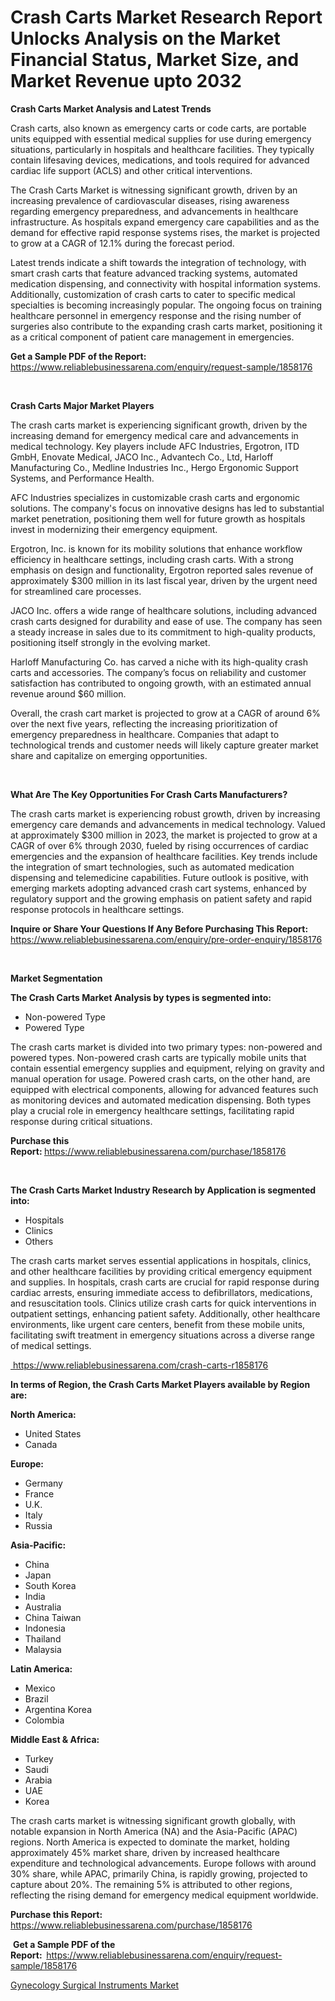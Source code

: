 <p><h1>Crash Carts Market Research Report Unlocks Analysis on the Market Financial Status, Market Size, and Market Revenue upto 2032</h1></p><p><strong>Crash Carts Market Analysis and Latest Trends</strong></p>
<p><p>Crash carts, also known as emergency carts or code carts, are portable units equipped with essential medical supplies for use during emergency situations, particularly in hospitals and healthcare facilities. They typically contain lifesaving devices, medications, and tools required for advanced cardiac life support (ACLS) and other critical interventions.</p><p>The Crash Carts Market is witnessing significant growth, driven by an increasing prevalence of cardiovascular diseases, rising awareness regarding emergency preparedness, and advancements in healthcare infrastructure. As hospitals expand emergency care capabilities and as the demand for effective rapid response systems rises, the market is projected to grow at a CAGR of 12.1% during the forecast period. </p><p>Latest trends indicate a shift towards the integration of technology, with smart crash carts that feature advanced tracking systems, automated medication dispensing, and connectivity with hospital information systems. Additionally, customization of crash carts to cater to specific medical specialties is becoming increasingly popular. The ongoing focus on training healthcare personnel in emergency response and the rising number of surgeries also contribute to the expanding crash carts market, positioning it as a critical component of patient care management in emergencies.</p></p>
<p><strong>Get a Sample PDF of the Report:&nbsp;</strong> <a href="https://www.reliablebusinessarena.com/enquiry/request-sample/1858176?utm_campaign=2819&utm_medium=2&utm_source=Github&utm_content=ia&utm_term=04032025&utm_id=crash-carts">https://www.reliablebusinessarena.com/enquiry/request-sample/1858176</a></p>
<p>&nbsp;</p>
<p><strong>Crash Carts Major Market Players</strong></p>
<p><p>The crash carts market is experiencing significant growth, driven by the increasing demand for emergency medical care and advancements in medical technology. Key players include AFC Industries, Ergotron, ITD GmbH, Enovate Medical, JACO Inc., Advantech Co., Ltd, Harloff Manufacturing Co., Medline Industries Inc., Hergo Ergonomic Support Systems, and Performance Health.</p><p>AFC Industries specializes in customizable crash carts and ergonomic solutions. The company's focus on innovative designs has led to substantial market penetration, positioning them well for future growth as hospitals invest in modernizing their emergency equipment.</p><p>Ergotron, Inc. is known for its mobility solutions that enhance workflow efficiency in healthcare settings, including crash carts. With a strong emphasis on design and functionality, Ergotron reported sales revenue of approximately $300 million in its last fiscal year, driven by the urgent need for streamlined care processes.</p><p>JACO Inc. offers a wide range of healthcare solutions, including advanced crash carts designed for durability and ease of use. The company has seen a steady increase in sales due to its commitment to high-quality products, positioning itself strongly in the evolving market.</p><p>Harloff Manufacturing Co. has carved a niche with its high-quality crash carts and accessories. The company’s focus on reliability and customer satisfaction has contributed to ongoing growth, with an estimated annual revenue around $60 million.</p><p>Overall, the crash cart market is projected to grow at a CAGR of around 6% over the next five years, reflecting the increasing prioritization of emergency preparedness in healthcare. Companies that adapt to technological trends and customer needs will likely capture greater market share and capitalize on emerging opportunities.</p></p>
<p>&nbsp;</p>
<p><strong>What Are The Key Opportunities For Crash Carts Manufacturers?</strong></p>
<p><p>The crash carts market is experiencing robust growth, driven by increasing emergency care demands and advancements in medical technology. Valued at approximately $300 million in 2023, the market is projected to grow at a CAGR of over 6% through 2030, fueled by rising occurrences of cardiac emergencies and the expansion of healthcare facilities. Key trends include the integration of smart technologies, such as automated medication dispensing and telemedicine capabilities. Future outlook is positive, with emerging markets adopting advanced crash cart systems, enhanced by regulatory support and the growing emphasis on patient safety and rapid response protocols in healthcare settings.</p></p>
<p><strong>Inquire or Share Your Questions If Any Before Purchasing This Report:</strong> <a href="https://www.reliablebusinessarena.com/enquiry/pre-order-enquiry/1858176?utm_campaign=2819&utm_medium=2&utm_source=Github&utm_content=ia&utm_term=04032025&utm_id=crash-carts">https://www.reliablebusinessarena.com/enquiry/pre-order-enquiry/1858176</a></p>
<p>&nbsp;</p>
<p><strong>Market Segmentation</strong></p>
<p><strong>The Crash Carts Market Analysis by types is segmented into:</strong></p>
<p><ul><li>Non-powered Type</li><li>Powered Type</li></ul></p>
<p><p>The crash carts market is divided into two primary types: non-powered and powered types. Non-powered crash carts are typically mobile units that contain essential emergency supplies and equipment, relying on gravity and manual operation for usage. Powered crash carts, on the other hand, are equipped with electrical components, allowing for advanced features such as monitoring devices and automated medication dispensing. Both types play a crucial role in emergency healthcare settings, facilitating rapid response during critical situations.</p></p>
<p><strong>Purchase this Report:&nbsp;</strong><a href="https://www.reliablebusinessarena.com/purchase/1858176?utm_campaign=2819&utm_medium=2&utm_source=Github&utm_content=ia&utm_term=04032025&utm_id=crash-carts">https://www.reliablebusinessarena.com/purchase/1858176</a></p>
<p>&nbsp;</p>
<p><strong>The Crash Carts Market Industry Research by Application is segmented into:</strong></p>
<p><ul><li>Hospitals</li><li>Clinics</li><li>Others</li></ul></p>
<p><p>The crash carts market serves essential applications in hospitals, clinics, and other healthcare facilities by providing critical emergency equipment and supplies. In hospitals, crash carts are crucial for rapid response during cardiac arrests, ensuring immediate access to defibrillators, medications, and resuscitation tools. Clinics utilize crash carts for quick interventions in outpatient settings, enhancing patient safety. Additionally, other healthcare environments, like urgent care centers, benefit from these mobile units, facilitating swift treatment in emergency situations across a diverse range of medical settings.</p></p>
<p><a href="https://www.reliablebusinessarena.com/crash-carts-r1858176?utm_campaign=2819&utm_medium=2&utm_source=Github&utm_content=ia&utm_term=04032025&utm_id=crash-carts">&nbsp;https://www.reliablebusinessarena.com/crash-carts-r1858176</a></p>
<p><strong>In terms of Region, the Crash Carts Market Players available by Region are:</strong></p>
<p>
    <p> <strong> North America: </strong>
        <ul>
            <li>United States</li>
            <li>Canada</li>
        </ul>
        </p> 
    <p> <strong> Europe: </strong>
        <ul>
            <li>Germany</li>
            <li>France</li>
            <li>U.K.</li>
            <li>Italy</li>
            <li>Russia</li>
        </ul>
        </p> 
    <p> <strong> Asia-Pacific: </strong>
        <ul>
            <li>China</li>
            <li>Japan</li>
            <li>South Korea</li>
            <li>India</li>
            <li>Australia</li>
            <li>China Taiwan</li>
            <li>Indonesia</li>
            <li>Thailand</li>
            <li>Malaysia</li>
        </ul>
        </p> 
    <p> <strong> Latin America: </strong>
        <ul>
            <li>Mexico</li>
            <li>Brazil</li>
            <li>Argentina Korea</li>
            <li>Colombia</li>
        </ul>
        </p> 
    <p> <strong> Middle East & Africa: </strong>
        <ul>
            <li>Turkey</li>
            <li>Saudi</li>
            <li>Arabia</li>
            <li>UAE</li>
            <li>Korea</li>
        </ul>
    </p>
    </p>
<p><p>The crash carts market is witnessing significant growth globally, with notable expansion in North America (NA) and the Asia-Pacific (APAC) regions. North America is expected to dominate the market, holding approximately 45% market share, driven by increased healthcare expenditure and technological advancements. Europe follows with around 30% share, while APAC, primarily China, is rapidly growing, projected to capture about 20%. The remaining 5% is attributed to other regions, reflecting the rising demand for emergency medical equipment worldwide.</p></p>
<p><strong>Purchase this Report: </strong><a href="https://www.reliablebusinessarena.com/purchase/1858176?utm_campaign=2819&utm_medium=2&utm_source=Github&utm_content=ia&utm_term=04032025&utm_id=crash-carts">https://www.reliablebusinessarena.com/purchase/1858176</a></p>
<p>&nbsp;<strong>Get a Sample PDF of the Report:&nbsp;&nbsp;</strong><a href="https://www.reliablebusinessarena.com/enquiry/request-sample/1858176?utm_campaign=2819&utm_medium=2&utm_source=Github&utm_content=ia&utm_term=04032025&utm_id=crash-carts">https://www.reliablebusinessarena.com/enquiry/request-sample/1858176</a></p>
<p><strong></strong></p>
<p><p><a href="https://github.com/raffadongraffadong/Market-Research-Report-List-1/blob/main/gynecology-surgical-instruments-market.md?utm_campaign=2819&utm_medium=2&utm_source=Github&utm_content=ia&utm_term=04032025&utm_id=crash-carts">Gynecology Surgical Instruments Market</a></p></p>